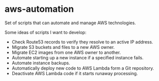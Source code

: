 # aws-automation
Set of scripts that can automate and manage AWS technologies.

Some ideas of scripts I want to develop:
 * Check Route53 records to verify they resolve to an active IP address.
 * Migrate S3 buckets and files to a new AWS owner.
 * Migrate EC2 images from one AWS owner to another.
 * Automate starting up a new instance if a specified instance fails.
 * Automate instance backups.
 * Automatically deploy new code to AWS Lambda form a Git repository.
 * Deactivate AWS Lambda code if it starts runaway processing.
